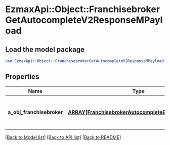 # EzmaxApi::Object::FranchisebrokerGetAutocompleteV2ResponseMPayload

## Load the model package
```perl
use EzmaxApi::Object::FranchisebrokerGetAutocompleteV2ResponseMPayload;
```

## Properties
Name | Type | Description | Notes
------------ | ------------- | ------------- | -------------
**a_obj_franchisebroker** | [**ARRAY[FranchisebrokerAutocompleteElementResponse]**](FranchisebrokerAutocompleteElementResponse.md) | An array of Franchisebroker autocomplete element response. | 

[[Back to Model list]](../README.md#documentation-for-models) [[Back to API list]](../README.md#documentation-for-api-endpoints) [[Back to README]](../README.md)


